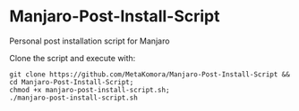 # Manjaro-Post-Install-Script

Personal post installation script for Manjaro

Clone the script and execute with:
```shell
git clone https://github.com/MetaKomora/Manjaro-Post-Install-Script && cd Manjaro-Post-Install-Script;
chmod +x manjaro-post-install-script.sh;
./manjaro-post-install-script.sh
```
